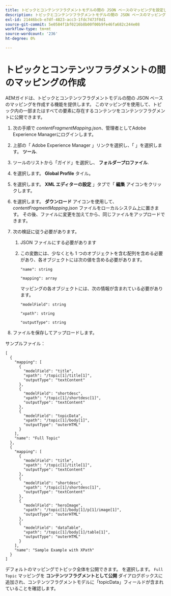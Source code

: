 ```yaml
---
title: トピックとコンテンツフラグメントモデルの間の JSON ベースのマッピングを設定します。
description: トピックとコンテンツフラグメントモデルの間の JSON ベースのマッピングを設定する方法を説明します。
exl-id: 21446bcb-e7df-4823-acc3-1fdc7473f0d1
source-git-commit: 5e0584f1bf0216b8b00f00b9fe46fa682c244e08
workflow-type: tm+mt
source-wordcount: '236'
ht-degree: 0%

---
```


# トピックとコンテンツフラグメントの間のマッピングの作成

AEMガイドは、トピックとコンテンツフラグメントモデルの間の JSON ベースのマッピングを作成する機能を提供します。 このマッピングを使用して、トピック内の一部またはすべての要素に存在するコンテンツをコンテンツフラグメントに公開できます。

1. 次の手順で *contentFragmentMapping.json*、管理者としてAdobe Experience Managerにログインします。
1. 上部の「 Adobe Experience Manager 」リンクを選択し、「 」を選択します。 **ツール**.
1. ツールのリストから「ガイド」を選択し、 **フォルダープロファイル**.
1. を選択します。 **Global Profile** タイル。
1. を選択します。 **XML エディターの設定** 」タブで「 **編集** アイコンをクリックします。
1. を選択します。 **ダウンロード** アイコンを使用して、 *contentFragmentMapping.json*  ファイルをローカルシステム上に置きます。 その後、ファイルに変更を加えてから、同じファイルをアップロードできます。

1. 次の検証に従う必要があります。

   1. JSON ファイルにする必要があります
   2. この変数には、少なくとも 1 つのオブジェクトを含む配列を含める必要があり、各オブジェクトには次の値を含める必要があります。


      `"name": string `

      `"mapping": array`

      マッピングの各オブジェクトには、次の情報が含まれている必要があります。

      `"modelField": string`

      `"xpath": string`

      `"outputType": string`
1. ファイルを保存してアップロードします。

サンプルファイル：

```
[
  {
    "mapping": [
      {
        "modelField": "title",
        "xpath": "/topic[1]/title[1]",
        "outputType": "textContent"
      },
      {
        "modelField": "shortdesc",
        "xpath": "/topic[1]/shortdesc[1]",
        "outputType": "textContent"
      },
      {
        "modelField": "topicData",
        "xpath": "/topic[1]/body[1]",
        "outputType": "outerHTML"
      }
    ],
    "name": "Full Topic"
  },
  {
    "mapping": [
      {
        "modelField": "title",
        "xpath": "/topic[1]/title[1]",
        "outputType": "textContent"
      },
      {
        "modelField": "shortdesc",
        "xpath": "/topic[1]/shortdesc[1]",
        "outputType": "textContent"
      },
      {
        "modelField": "heroImage",
        "xpath": "/topic[1]/body[1]/p[1]/image[1]",
        "outputType": "outerHTML"
      },
      {
        "modelField": "dataTable",
        "xpath": "/topic[1]/body[1]/table[1]",
        "outputType": "outerHTML"
      }
    ],
    "name": "Sample Example with XPath"
  }
]
```

デフォルトのマッピングでトピック全体を公開できます。 を選択します。 `Full Topic` マッピングを **コンテンツフラグメントとして公開** ダイアログボックスに追加され、コンテンツフラグメントモデルに「topicData」フィールドが含まれていることを確認します。
